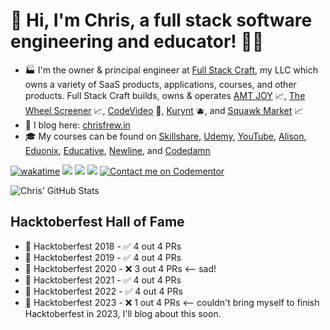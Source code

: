 # 👋 Hi, I'm Chris, a full stack software engineering and educator! 👨‍💻

- 🏭  I'm the owner & principal engineer at [Full Stack Craft](https://fullstackcraft.com), my LLC which owns a variety of SaaS products, applications, courses, and other products.
Full Stack Craft builds, owns & operates [AMT JOY](https://amtjoy.com) 📈, [The Wheel Screener](https://wheelscreener.com) 📈, [CodeVideo](https://codevideo.io) 🎥, [Kurynt](https://kurynt.com) 🫐, and [Squawk Market](https://squawk-market.com) 📈 
- 📝  I blog here: [chrisfrew.in](https://chrisfrew.in)
- 🎓  My courses can be found on [Skillshare](https://www.skillshare.com/user/christopherfrewin), [Udemy](https://www.udemy.com/user/chris-frewin/), [YouTube](https://www.youtube.com/channel/UCLaNEXFBI1wpGtxvGVjfHKw), [Alison](https://alison.com/profile/public/22027043/Chris%20Frewin), [Eduonix](https://www.eduonix.com/u/chris-frewin), [Educative](https://www.educative.io/profile/view/5163185537024000), [Newline](https://www.newline.co/courses/react-use-please-stay-with-react-and-typescript/welcome), and [Codedamn](https://codedamn.com/learn/mastering-bitbucket)

[![wakatime](https://wakatime.com/badge/user/1a7b5f29-2708-4091-928e-dc636095ae43.svg)](https://wakatime.com/@1a7b5f29-2708-4091-928e-dc636095ae43)
![](https://visitor-badge.glitch.me/badge?page_id=princefishthrower.princefishthrower)
![](https://img.shields.io/youtube/channel/views/UCLaNEXFBI1wpGtxvGVjfHKw?label=Full%20Stack%20Craft%20YouTube%20Views&style=social)
![](https://img.shields.io/youtube/channel/subscribers/UCLaNEXFBI1wpGtxvGVjfHKw?label=Full%20Stack%20Craft%20YouTube%20Subscribers&style=social)
[![Contact me on Codementor](https://www.codementor.io/m-badges/chrisfrewin_galt/book-session.svg)](https://www.codementor.io/@chrisfrewin_galt?refer=badge)

![Chris' GitHub Stats](https://github-readme-stats.vercel.app/api/?username=princefishthrower&show_icons=true&title_color=f92672&icon_color=00FFFF&text_color=9f9f9f&bg_color=1A1A1A)


## Hacktoberfest Hall of Fame
- 🎃 Hacktoberfest 2018 - ✅ 4 out 4 PRs
- 🎃 Hacktoberfest 2019 - ✅ 4 out 4 PRs
- 🎃 Hacktoberfest 2020 - ❌ 3 out 4 PRs <-- sad!
- 🎃 Hacktoberfest 2021 - ✅ 4 out 4 PRs
- 🎃 Hacktoberfest 2022 - ✅ 4 out 4 PRs
- 🎃 Hacktoberfest 2023 - ❌ 1 out 4 PRs <-- couldn't bring myself to finish Hacktoberfest in 2023, I'll blog about this soon.

